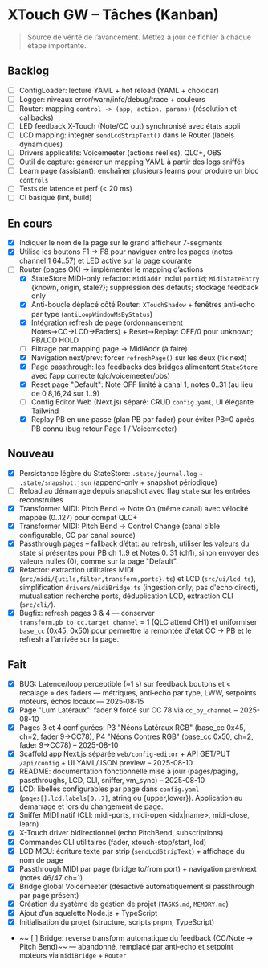 # XTouch GW – Tâches (Kanban)

> Source de vérité de l’avancement. Mettez à jour ce fichier à chaque étape importante.

## Backlog
- [ ] ConfigLoader: lecture YAML + hot reload (YAML + chokidar)
- [ ] Logger: niveaux error/warn/info/debug/trace + couleurs
- [ ] Router: mapping `control -> (app, action, params)` (résolution et callbacks)
- [ ] LED feedback X‑Touch (Note/CC out) synchronisé avec états appli
- [ ] LCD mapping: intégrer `sendLcdStripText()` dans le Router (labels dynamiques)
- [ ] Drivers applicatifs: Voicemeeter (actions réelles), QLC+, OBS
- [ ] Outil de capture: générer un mapping YAML à partir des logs sniffés
- [ ] Learn page (assistant): enchaîner plusieurs learns pour produire un bloc `controls`
- [ ] Tests de latence et perf (< 20 ms)
- [ ] CI basique (lint, build)

## En cours
- [x] Indiquer le nom de la page sur le grand afficheur 7-segments
- [x] Utilise les boutons F1 -> F8 pour naviguer entre les pages (notes channel 1 64..57) et LED active sur la page courante
- [ ] Router (pages OK) → implémenter le mapping d’actions
  - [x] StateStore MIDI-only refactor: `MidiAddr` inclut `portId`; `MidiStateEntry` {known, origin, stale?}; suppression des défauts; stockage feedback only
  - [x] Anti-boucle déplacé côté Router: `XTouchShadow` + fenêtres anti‑echo par type (`antiLoopWindowMsByStatus`)
  - [x] Intégration refresh de page (ordonnancement Notes→CC→LCD→Faders) + Reset→Replay: OFF/0 pour unknown; PB/LCD HOLD
  - [ ] Filtrage par mapping page → MidiAddr (à faire)
  - [x] Navigation next/prev: forcer `refreshPage()` sur les deux (fix next)
  - [x] Page passthrough: les feedbacks des bridges alimentent `StateStore` avec l’app correcte (qlc/voicemeeter/obs)
  - [x] Reset page "Default": Note OFF limité à canal 1, notes 0..31 (au lieu de 0,8,16,24 sur 1..9)
  - [ ] Config Editor Web (Next.js) séparé: CRUD `config.yaml`, UI élégante Tailwind
  - [x] Replay PB en une passe (plan PB par fader) pour éviter PB=0 après PB connu (bug retour Page 1 / Voicemeeter)

## Nouveau
- [x] Persistance légère du StateStore: `.state/journal.log` + `.state/snapshot.json` (append-only + snapshot périodique)
- [ ] Reload au démarrage depuis snapshot avec flag `stale` sur les entrées reconstruites
- [x] Transformer MIDI: Pitch Bend → Note On (même canal) avec vélocité mappée (0..127) pour compat QLC+
- [x] Transformer MIDI: Pitch Bend → Control Change (canal cible configurable, CC par canal source)
- [x] Passthrough pages – fallback d’état: au refresh, utiliser les valeurs du state si présentes pour PB ch 1..9 et Notes 0..31 (ch1), sinon envoyer des valeurs nulles (0), comme sur la page "Default".
- [x] Refactor: extraction utilitaires MIDI (`src/midi/{utils,filter,transform,ports}.ts`) et LCD (`src/ui/lcd.ts`), simplification `drivers/midiBridge.ts` (ingestion only; pas d'echo direct), mutualisation recherche ports, déduplication LCD, extraction CLI (`src/cli/`).
- [x] Bugfix: refresh pages 3 & 4 — conserver `transform.pb_to_cc.target_channel` = 1 (QLC attend CH1) et uniformiser `base_cc` (0x45, 0x50) pour permettre la remontée d'état CC → PB et le refresh à l'arrivée sur la page.

## Fait
- [x] BUG: Latence/loop perceptible (≈1 s) sur feedback boutons et « recalage » des faders — métriques, anti‑echo par type, LWW, setpoints moteurs, échos locaux — 2025‑08‑15
- [x] Page "Lum Latéraux": fader 9 forcé sur CC 78 via `cc_by_channel` – 2025-08-10
- [x] Pages 3 et 4 configurées: P3 "Néons Latéraux RGB" (base_cc 0x45, ch=2, fader 9→CC78), P4 "Néons Contres RGB" (base_cc 0x50, ch=2, fader 9→CC78) – 2025-08-10
- [x] Scaffold app Next.js séparée `web/config-editor` + API GET/PUT `/api/config` + UI YAML/JSON preview – 2025-08-10
- [x] README: documentation fonctionnelle mise à jour (pages/paging, passthroughs, LCD, CLI, sniffer, vm_sync) – 2025-08-10
- [x] LCD: libellés configurables par page dans `config.yaml` (`pages[].lcd.labels[0..7]`, string ou {upper,lower}). Application au démarrage et lors du changement de page.
- [x] Sniffer MIDI natif (CLI: midi-ports, midi-open <idx|name>, midi-close, learn)
- [x] X-Touch driver bidirectionnel (echo PitchBend, subscriptions)
- [x] Commandes CLI utilitaires (fader, xtouch-stop/start, lcd)
- [x] LCD MCU: écriture texte par strip (`sendLcdStripText`) + affichage du nom de page
- [x] Passthrough MIDI par page (bridge to/from port) + navigation prev/next (notes 46/47 ch=1)
- [x] Bridge global Voicemeeter (désactivé automatiquement si passthrough par page présent)
- [x] Création du système de gestion de projet (`TASKS.md`, `MEMORY.md`)
- [x] Ajout d’un squelette Node.js + TypeScript
- [x] Initialisation du projet (structure, scripts pnpm, TypeScript) 
- ~~ [ ] Bridge: reverse transform automatique du feedback (CC/Note → Pitch Bend)~~ — abandonné, remplacé par anti‑echo et setpoint moteurs via `midiBridge` + `Router`

